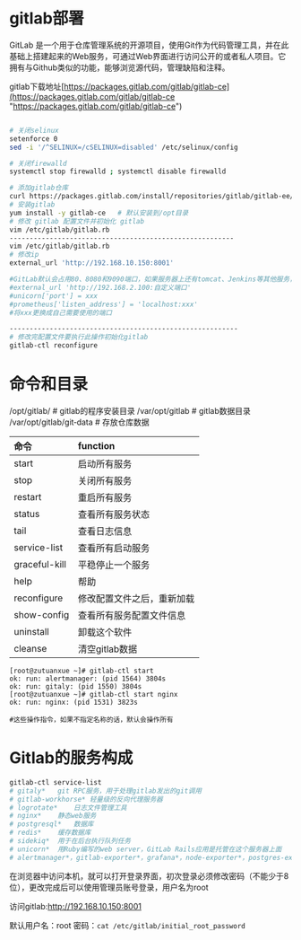 # gitlab部署

GitLab 是一个用于仓库管理系统的开源项目，使用Git作为代码管理工具，并在此基础上搭建起来的Web服务，可通过Web界面进行访问公开的或者私人项目。它拥有与Github类似的功能，能够浏览源代码，管理缺陷和注释。

gitlab下载地址[https://packages.gitlab.com/gitlab/gitlab-ce](https://packages.gitlab.com/gitlab/gitlab-ce "https://packages.gitlab.com/gitlab/gitlab-ce")

```bash

# 关闭selinux
setenforce 0
sed -i '/^SELINUX=/cSELINUX=disabled' /etc/selinux/config

# 关闭firewalld
systemctl stop firewalld ; systemctl disable firewalld

# 添加gitlab仓库
curl https://packages.gitlab.com/install/repositories/gitlab/gitlab-ee/script.rpm.sh | sudo bash
# 安装gitlab
yum install -y gitlab-ce   # 默认安装到/opt目录
# 修改 gitlab 配置文件并初始化 gitlab
vim /etc/gitlab/gitlab.rb 
--------------------------------------------------------
vim /etc/gitlab/gitlab.rb
# 修改ip
external_url 'http://192.168.10.150:8001'

#GitLab默认会占用80、8080和9090端口，如果服务器上还有tomcat、Jenkins等其他服务，可能会遇到端口冲突,如果想修改端口的话可以
#external_url 'http://192.168.2.100:自定义端口'
#unicorn['port'] = xxx
#prometheus['listen_address'] = 'localhost:xxx'
#将xxx更换成自己需要使用的端口

---------------------------------------------------------
# 修改完配置文件要执行此操作初始化gitlab
gitlab-ctl reconfigure 


```

# 命令和目录

/opt/gitlab/ # gitlab的程序安装目录
/var/opt/gitlab # gitlab数据目录
/var/opt/gitlab/git‐data # 存放仓库数据

|命令|function|
| :------------| :-------------------------|
|start|启动所有服务|
|stop|关闭所有服务|
|restart|重启所有服务|
|status|查看所有服务状态|
|tail|查看日志信息|
|service-list|查看所有启动服务|
|graceful-kill|平稳停止一个服务|
|help|帮助|
|reconfigure|修改配置文件之后，重新加载|
|show-config|查看所有服务配置文件信息|
|uninstall|卸载这个软件|
|cleanse|清空gitlab数据|

```
[root@zutuanxue ~]# gitlab-ctl start
ok: run: alertmanager: (pid 1564) 3804s
ok: run: gitaly: (pid 1550) 3804s
[root@zutuanxue ~]# gitlab-ctl start nginx
ok: run: nginx: (pid 1531) 3823s

#这些操作指令，如果不指定名称的话，默认会操作所有
```

# Gitlab的服务构成

```bash
gitlab-ctl service-list
# gitaly*	git RPC服务，用于处理gitlab发出的git调用
# gitlab-workhorse*	轻量级的反向代理服务器
# logrotate*	日志文件管理工具
# nginx*	静态web服务
# postgresql*	数据库
# redis*	缓存数据库
# sidekiq*	用于在后台执行队列任务
# unicorn*	用Ruby编写的web server，GitLab Rails应用是托管在这个服务器上面
# alertmanager*，gitlab-exporter*，grafana*，node-exporter*，postgres-exporter*，# prometheus*，redis-exporter*	#与监控相关的插件
```

在浏览器中访问本机，就可以打开登录界面，初次登录必须修改密码（不能少于8位），更改完成后可以使用管理员账号登录，用户名为root

访问gitlab:http://192.168.10.150:8001

默认用户名：root  密码：`cat /etc/gitlab/initial_root_password`
